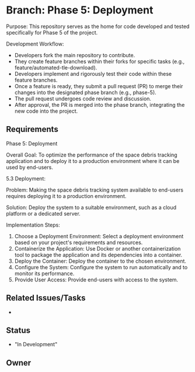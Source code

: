 # Branch: Phase 5: Deployment

Purpose: This repository serves as the home for code developed and tested specifically for Phase 5 of the project.

Development Workflow:
*   Developers fork the main repository to contribute.
*   They create feature branches within their forks for specific tasks (e.g., feature/automated-tle-download).
*   Developers implement and rigorously test their code within these feature branches.
*   Once a feature is ready, they submit a pull request (PR) to merge their changes into the designated phase branch (e.g., phase-5).
*   The pull request undergoes code review and discussion.
*   After approval, the PR is merged into the phase branch, integrating the new code into the project.

## Requirements

Phase 5: Deployment

Overall Goal: To optimize the performance of the space debris tracking application and to deploy it to a production environment where it can be used by end-users.

5.3 Deployment:

Problem: Making the space debris tracking system available to end-users requires deploying it to a production environment.

Solution: Deploy the system to a suitable environment, such as a cloud platform or a dedicated server.

Implementation Steps:
 1.  Choose a Deployment Environment: Select a deployment environment based on your project's requirements and resources.
 2.  Containerize the Application: Use Docker or another containerization tool to package the application and its dependencies into a container.
 3.  Deploy the Container: Deploy the container to the chosen environment.
 4.  Configure the System: Configure the system to run automatically and to monitor its performance.
 5.  Provide User Access: Provide end-users with access to the system.

## Related Issues/Tasks

*   <links to related issues in your issue tracker>

## Status

* "In Development"

## Owner

<name of the developer responsible for the branch>

